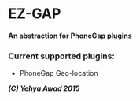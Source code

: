 # EZ-GAP  
**An abstraction for PhoneGap plugins**

### Current supported plugins:
* PhoneGap Geo-location

_**(C) Yehya Awad 2015**_